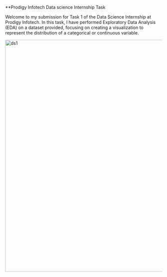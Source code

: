 **Prodigy Infotech Data science Internship Task 

Welcome to my submission for Task 1 of the Data Science Internship at Prodigy Infotech. In this task, I have performed Exploratory Data Analysis (EDA) on a dataset provided, focusing on creating a visualization to represent the distribution of a categorical or continuous variable.

<img width="742" alt="ds1" src="https://github.com/user-attachments/assets/568c2fd3-59dc-4f28-86c4-aae7db56d1de">


